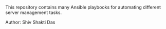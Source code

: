 This repository contains many Ansible playbooks for automating different server management tasks.

Author: Shiv Shakti Das
